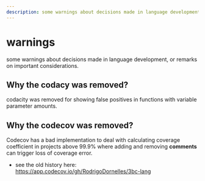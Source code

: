```yaml
---
description: some warnings about decisions made in language development, or remarks on important considerations.
---
```


warnings
========

some warnings about decisions made in language development, or remarks on important considerations.

Why the codacy was removed?
-----------------
codacity was removed for showing false positives in functions with variable parameter amounts.

Why the codecov was removed?
------------------
Codecov has a bad implementation to deal with calculating coverage coefficient in projects above 99.9% where adding and removing **comments** can trigger loss of coverage error.

 * see the old history here: <https://app.codecov.io/gh/RodrigoDornelles/3bc-lang>
